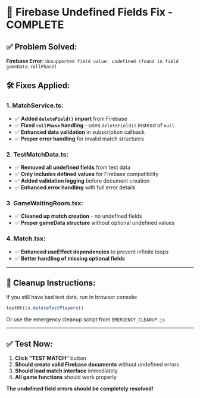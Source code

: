 # 🔧 Firebase Undefined Fields Fix - COMPLETE

## ✅ **Problem Solved:**
**Firebase Error:** `Unsupported field value: undefined (found in field gameData.rollPhase)`

## 🛠️ **Fixes Applied:**

### **1. MatchService.ts:**
- ✅ **Added `deleteField()` import** from Firebase
- ✅ **Fixed `rollPhase` handling** - uses `deleteField()` instead of `null`
- ✅ **Enhanced data validation** in subscription callback
- ✅ **Proper error handling** for invalid match structures

### **2. TestMatchData.ts:**
- ✅ **Removed all undefined fields** from test data
- ✅ **Only includes defined values** for Firebase compatibility
- ✅ **Added validation logging** before document creation
- ✅ **Enhanced error handling** with full error details

### **3. GameWaitingRoom.tsx:**
- ✅ **Cleaned up match creation** - no undefined fields
- ✅ **Proper gameData structure** without optional undefined values

### **4. Match.tsx:**
- ✅ **Enhanced useEffect dependencies** to prevent infinite loops
- ✅ **Better handling of missing optional fields**

---

## 🧹 **Cleanup Instructions:**

If you still have bad test data, run in browser console:
```javascript
testUtils.deleteTestPlayers()
```

Or use the emergency cleanup script from `EMERGENCY_CLEANUP.js`

---

## ✅ **Test Now:**
1. **Click "TEST MATCH"** button
2. **Should create valid Firebase documents** without undefined errors
3. **Should load match interface** immediately
4. **All game functions** should work properly

**The undefined field errors should be completely resolved!**
